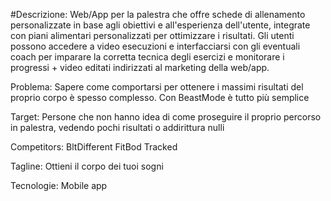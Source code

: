 #Descrizione:
Web/App per la palestra che offre schede di allenamento personalizzate in base agli obiettivi e all'esperienza dell'utente, integrate con piani alimentari personalizzati per ottimizzare i risultati. Gli utenti possono accedere a video esecuzioni e 
interfacciarsi con gli eventuali coach per imparare la corretta tecnica degli esercizi e monitorare i progressi + video editati indirizzati al marketing della web/app.

Problema:
Sapere come comportarsi per ottenere i massimi
risultati del proprio corpo è spesso complesso. Con BeastMode
è tutto più semplice

Target: Persone che non hanno
idea di come proseguire
il proprio percorso in
palestra, vedendo pochi
risultati o addirittura nulli

Competitors:
BltDifferent
FitBod
Tracked

Tagline:
Ottieni il corpo dei tuoi sogni

Tecnologie:
Mobile app
